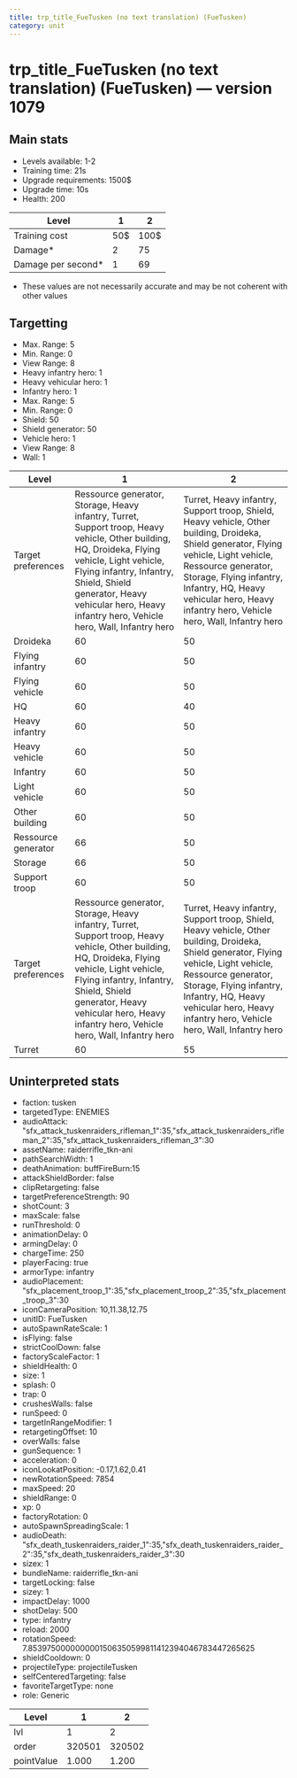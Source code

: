 ```yaml
---
title: trp_title_FueTusken (no text translation) (FueTusken)
category: unit
---
```


# trp_title_FueTusken (no text translation) (FueTusken) — version 1079

## Main stats

  * Levels available: 1-2
  * Training time: 21s
  * Upgrade requirements: 1500$
  * Upgrade time: 10s
  * Health: 200

|Level             |1  |2   |
|------------------|---|----|
|Training cost     |50$|100$|
|Damage*           |2  |75  |
|Damage per second*|1  |69  |

* These values are not necessarily accurate and may be not coherent with other values

## Targetting

  * Max. Range: 5
  * Min. Range: 0
  * View Range: 8
  * Heavy infantry hero: 1
  * Heavy vehicular hero: 1
  * Infantry hero: 1
  * Max. Range: 5
  * Min. Range: 0
  * Shield: 50
  * Shield generator: 50
  * Vehicle hero: 1
  * View Range: 8
  * Wall: 1

|Level              |1                                                                                                                                                                                                                                                                                 |2                                                                                                                                                                                                                                                                                 |
|-------------------|----------------------------------------------------------------------------------------------------------------------------------------------------------------------------------------------------------------------------------------------------------------------------------|----------------------------------------------------------------------------------------------------------------------------------------------------------------------------------------------------------------------------------------------------------------------------------|
|Target preferences |Ressource generator, Storage, Heavy infantry, Turret, Support troop, Heavy vehicle, Other building, HQ, Droideka, Flying vehicle, Light vehicle, Flying infantry, Infantry, Shield, Shield generator, Heavy vehicular hero, Heavy infantry hero, Vehicle hero, Wall, Infantry hero|Turret, Heavy infantry, Support troop, Shield, Heavy vehicle, Other building, Droideka, Shield generator, Flying vehicle, Light vehicle, Ressource generator, Storage, Flying infantry, Infantry, HQ, Heavy vehicular hero, Heavy infantry hero, Vehicle hero, Wall, Infantry hero|
|Droideka           |60                                                                                                                                                                                                                                                                                |50                                                                                                                                                                                                                                                                                |
|Flying infantry    |60                                                                                                                                                                                                                                                                                |50                                                                                                                                                                                                                                                                                |
|Flying vehicle     |60                                                                                                                                                                                                                                                                                |50                                                                                                                                                                                                                                                                                |
|HQ                 |60                                                                                                                                                                                                                                                                                |40                                                                                                                                                                                                                                                                                |
|Heavy infantry     |60                                                                                                                                                                                                                                                                                |50                                                                                                                                                                                                                                                                                |
|Heavy vehicle      |60                                                                                                                                                                                                                                                                                |50                                                                                                                                                                                                                                                                                |
|Infantry           |60                                                                                                                                                                                                                                                                                |50                                                                                                                                                                                                                                                                                |
|Light vehicle      |60                                                                                                                                                                                                                                                                                |50                                                                                                                                                                                                                                                                                |
|Other building     |60                                                                                                                                                                                                                                                                                |50                                                                                                                                                                                                                                                                                |
|Ressource generator|66                                                                                                                                                                                                                                                                                |50                                                                                                                                                                                                                                                                                |
|Storage            |66                                                                                                                                                                                                                                                                                |50                                                                                                                                                                                                                                                                                |
|Support troop      |60                                                                                                                                                                                                                                                                                |50                                                                                                                                                                                                                                                                                |
|Target preferences |Ressource generator, Storage, Heavy infantry, Turret, Support troop, Heavy vehicle, Other building, HQ, Droideka, Flying vehicle, Light vehicle, Flying infantry, Infantry, Shield, Shield generator, Heavy vehicular hero, Heavy infantry hero, Vehicle hero, Wall, Infantry hero|Turret, Heavy infantry, Support troop, Shield, Heavy vehicle, Other building, Droideka, Shield generator, Flying vehicle, Light vehicle, Ressource generator, Storage, Flying infantry, Infantry, HQ, Heavy vehicular hero, Heavy infantry hero, Vehicle hero, Wall, Infantry hero|
|Turret             |60                                                                                                                                                                                                                                                                                |55                                                                                                                                                                                                                                                                                |

## Uninterpreted stats

  * faction: tusken
  * targetedType: ENEMIES
  * audioAttack: "sfx_attack_tuskenraiders_rifleman_1":35,"sfx_attack_tuskenraiders_rifleman_2":35,"sfx_attack_tuskenraiders_rifleman_3":30
  * assetName: raiderrifle_tkn-ani
  * pathSearchWidth: 1
  * deathAnimation: buffFireBurn:15
  * attackShieldBorder: false
  * clipRetargeting: false
  * targetPreferenceStrength: 90
  * shotCount: 3
  * maxScale: false
  * runThreshold: 0
  * animationDelay: 0
  * armingDelay: 0
  * chargeTime: 250
  * playerFacing: true
  * armorType: infantry
  * audioPlacement: "sfx_placement_troop_1":35,"sfx_placement_troop_2":35,"sfx_placement_troop_3":30
  * iconCameraPosition: 10,11.38,12.75
  * unitID: FueTusken
  * autoSpawnRateScale: 1
  * isFlying: false
  * strictCoolDown: false
  * factoryScaleFactor: 1
  * shieldHealth: 0
  * size: 1
  * splash: 0
  * trap: 0
  * crushesWalls: false
  * runSpeed: 0
  * targetInRangeModifier: 1
  * retargetingOffset: 10
  * overWalls: false
  * gunSequence: 1
  * acceleration: 0
  * iconLookatPosition: -0.17,1.62,0.41
  * newRotationSpeed: 7854
  * maxSpeed: 20
  * shieldRange: 0
  * xp: 0
  * factoryRotation: 0
  * autoSpawnSpreadingScale: 1
  * audioDeath: "sfx_death_tuskenraiders_raider_1":35,"sfx_death_tuskenraiders_raider_2":35,"sfx_death_tuskenraiders_raider_3":30
  * sizex: 1
  * bundleName: raiderrifle_tkn-ani
  * targetLocking: false
  * sizey: 1
  * impactDelay: 1000
  * shotDelay: 500
  * type: infantry
  * reload: 2000
  * rotationSpeed: 7.8539750000000001506350599811412394046783447265625
  * shieldCooldown: 0
  * projectileType: projectileTusken
  * selfCenteredTargeting: false
  * favoriteTargetType: none
  * role: Generic

|Level     |1     |2     |
|----------|------|------|
|lvl       |1     |2     |
|order     |320501|320502|
|pointValue|1.000 |1.200 |

